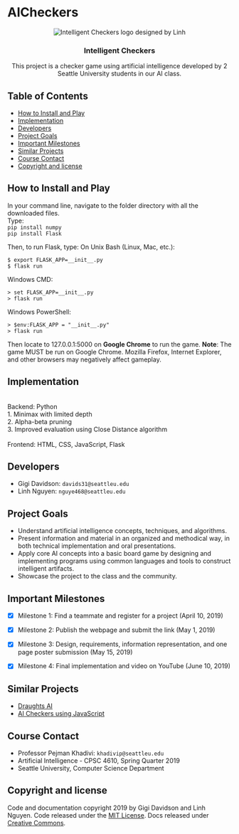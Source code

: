 # AICheckers


<p align="center">
    <img src="https://imgur.com/amGpXY6.png" alt="Intelligent Checkers logo designed by Linh">
  </a>
</p>

<h3 align="center">Intelligent Checkers</h3>

<p align="center">
  This project is a checker game using artificial intelligence developed by 2 Seattle University students in our AI class. 
  
</p>


## Table of Contents
- [How to Install and Play](#how-to)
- [Implementation](#implementation)
- [Developers](#developers)
- [Project Goals](#project-goals)
- [Important Milestones](#important-milestones)
- [Similar Projects](#similar-projects)
- [Course Contact](#course-contact)
- [Copyright and license](#copyright-and-license)


## How to Install and Play 
In your command line, navigate to the folder directory with all the downloaded files. 
<br />
Type: 
<br />
`pip install numpy`
<br />
`pip install Flask`

Then, to run Flask, type:
On Unix Bash (Linux, Mac, etc.):

`$ export FLASK_APP=__init__.py`
<br />
`$ flask run`

Windows CMD:

`> set FLASK_APP=__init__.py`
<br />
`> flask run`

Windows PowerShell:

`> $env:FLASK_APP = "__init__.py"`
<br />
`> flask run`

Then locate to 127.0.0.1:5000 on **Google Chrome** to run the game. 
**Note**: The game MUST be run on Google Chrome. Mozilla Firefox, Internet Explorer, and other browsers may negatively affect gameplay.

## Implementation
<br />
Backend: Python
<br />
1. Minimax with limited depth
<br />
2. Alpha-beta pruning
<br />
3. Improved evaluation using Close Distance algorithm 
<br />
<br />
Frontend: HTML, CSS, JavaScript, Flask

## Developers

- Gigi Davidson: `davids31@seattleu.edu`
- Linh Nguyen: `nguye468@seattleu.edu`

## Project Goals 
- Understand artificial intelligence concepts, techniques, and algorithms. 
- Present information and material in an organized and methodical way, in both technical implementation and oral presentations.
- Apply core AI concepts into a basic board game by designing and implementing programs using common languages and tools to construct intelligent artifacts. 
- Showcase the project to the class and the community. 

## Important Milestones
- [x] Milestone 1: Find a teammate and register for a project (April 10, 2019)
- [x] Milestone 2: Publish the webpage and submit the link (May 1, 2019)
- [x] Milestone 3: Design, requirements, information representation, and one page poster submission (May 15, 2019)
- [x] Milestone 4: Final implementation and video on YouTube (June 10, 2019)


## Similar Projects
- [Draughts AI](https://github.com/Hsankesara/Draughts-AI)
- [AI Checkers using JavaScript](https://github.com/billjeffries/jsCheckersAI)

## Course Contact 
- Professor Pejman Khadivi: `khadivip@seattleu.edu`
- Artificial Intelligence - CPSC 4610, Spring Quarter 2019
- Seattle University, Computer Science Department

## Copyright and license
Code and documentation copyright 2019 by Gigi Davidson and Linh Nguyen. Code released under the [MIT License](https://github.com/twbs/bootstrap/blob/master/LICENSE). Docs released under [Creative Commons](https://github.com/twbs/bootstrap/blob/master/docs/LICENSE).



